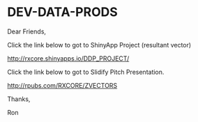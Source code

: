 DEV-DATA-PRODS
==============

Dear Friends,

Click the link below to got to ShinyApp Project (resultant vector)

http://rxcore.shinyapps.io/DDP_PROJECT/


Click the link below to got to Slidify Pitch Presentation.

http://rpubs.com/RXCORE/ZVECTORS


Thanks,

Ron
